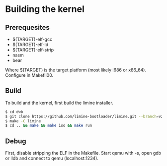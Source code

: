 # Building the kernel

## Prerequesites

- $(TARGET)-elf-gcc
- $(TARGET)-elf-ld
- $(TARGET)-elf-strip
- nasm
- bear

Where $(TARGET) is the target platform (most likely i686 or x86_64). Configure in Makefil00.

## Build

To build and the kernel, first build the limine installer.

```bash
$ cd dwb
$ git clone https://github.com/limine-bootloader/limine.git --branch=v2.0-branch-binary --depth=1
$ make -C limine
$ cd .. && make && make iso && make run 
```

## Debug

First, disable stripping the ELF in the Makefile. Start qemu with -s, open gdb or lldb and connect to qemu (localhost:1234).